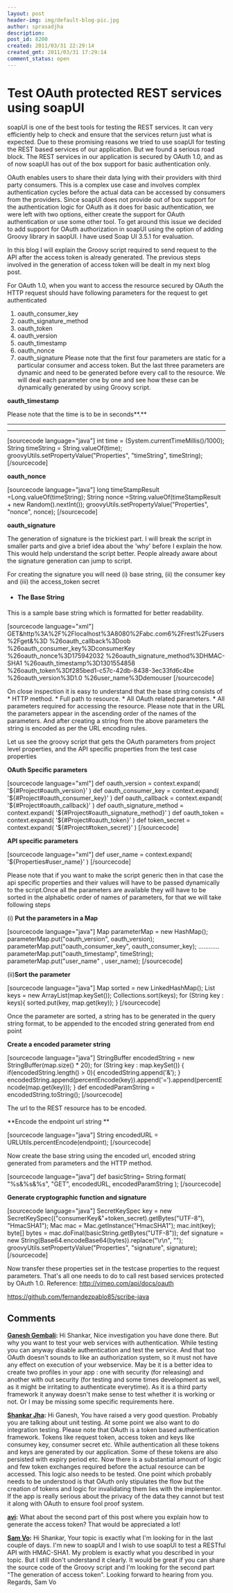 ```yaml
---
layout: post
header-img: img/default-blog-pic.jpg
author: sprasadjha
description: 
post_id: 8200
created: 2011/03/31 22:29:14
created_gmt: 2011/03/31 17:29:14
comment_status: open
---
```


# Test OAuth protected REST services using soapUI

soapUI is one of the best tools for testing the REST services. It can very efficiently help to check and ensure that the services return just what is expected. Due to these promising reasons we tried to use soapUI for testing the REST based services of our application. But we found a serious road block. The REST services in our application is secured by OAuth 1.0, and as of now soapUI has out of the box support for basic authentication only.

OAuth enables users to share their data lying with their providers with third party consumers. This is a complex use case and involves complex authentication cycles before the actual data can be accessed by consumers from the providers. Since soapUI does not provide out of box support for the authentication logic for OAuth as it does for basic authentication, we were left with two options, either create the support for OAuth authentication or use some other tool. To get around this issue we decided to add support for OAuth authorization in soapUI using the option of adding Groovy library in saopUI. I have used Soap UI 3.5.1 for evaluation.

In this blog I will explain the Groovy script required to send request to the API after the access token is already generated. The previous steps involved in the generation of access token will be dealt in my next blog post.

For OAuth 1.0, when you want to access the resource secured by OAuth the HTTP request should have following parameters for the request to get authenticated 

  1. oauth_consumer_key
  2. oauth_signature_method
  3. oauth_token
  4. oauth_version
  5. oauth_timestamp
  6. oauth_nonce
  7. oauth_signature
Please note that the first four parameters are static for a particular consumer and access token. But the last three parameters are dynamic and need to be generated before every call to the resource. We will deal each parameter one by one and see how these can be dynamically generated by using Groovy script.

**oauth_timestamp**

Please note that the time is to be in seconds**.**

** **

** **

[sourcecode language="java"] int time = (System.currentTimeMillis()/1000); String timeString = String.valueOf(time); groovyUtils.setPropertyValue("Properties", "timeString", timeString); [/sourcecode]

**oauth_nonce**

[sourcecode language="java"] long timeStampResult =Long.valueOf(timeString); String nonce =String.valueOf(timeStampResult + new Random().nextInt()); groovyUtils.setPropertyValue("Properties", "nonce", nonce); [/sourcecode]

**oauth_signature**

The generation of signature is the trickiest part. I will break the script in smaller parts and give a brief idea about the 'why' before I explain the how. This would help understand the script better. People already aware about the signature generation can jump to script.

For creating the signature you will need (i) base string, (ii) the consumer key and (iii) the access_token secret 

  * #### The Base String

This is a sample base string which is formatted for better readability.

[sourcecode language="xml"] GET&amp;http%3A%2F%2Flocalhost%3A8080%2Fabc.com6%2Frest%2Fusers%2Fget&amp;%3D %26oauth_callback%3Doob %26oauth_consumer_key%3DconsumerKey %26oauth_nonce%3D175942032 %26oauth_signature_method%3DHMAC-SHA1 %26oauth_timestamp%3D1301554858 %26oauth_token%3Df285bed1-c57c-42db-8438-3ec33fd6c4be %26oauth_version%3D1.0 %26user_name%3Ddemouser [/sourcecode]

On close inspection it is easy to understand that the base string consists of 
    * HTTP method.
    * Full path to resource.
    * All OAuth related parameters.
    * All parameters required for accessing the resource.
Please note that in the URL the parameters appear in the ascending order of the names of the parameters. And after creating a string from the above parameters the string is encoded as per the URL encoding rules.

Let us see the groovy script that gets the OAuth parameters from project level properties, and the API specific properties from the test case properties

**OAuth Specific parameters**

[sourcecode language="xml"] def oauth_version = context.expand( '${#Project#oauth_version}' ) def oauth_consumer_key = context.expand( '${#Project#oauth_consumer_key}' ) def oauth_callback = context.expand( '${#Project#oauth_callback}' ) def oauth_signature_method = context.expand( '${#Project#oauth_signature_method}' ) def oauth_token = context.expand( '${#Project#oauth_token}' ) def token_secret = context.expand( '${#Project#token_secret}' ) [/sourcecode]

**API specific parameters**

[sourcecode language="xml"] def user_name = context.expand( '${Properties#user_name}' ) [/sourcecode]

Please note that if you want to make the script generic then in that case the api specific properties and their values will have to be passed dynamically to the script.Once all the parameters are available they will have to be sorted in the alphabetic order of names of parameters, for that we will take following steps

(i) **Put the parameters in a Map**

[sourcecode language="java"] Map parameterMap = new HashMap(); parameterMap.put("oauth_version", oauth_version); parameterMap.put("oauth_consumer_key", oauth_consumer_key); ............ parameterMap.put("oauth_timestamp", timeString); parameterMap.put("user_name" , user_name); [/sourcecode]

(ii)**Sort the parameter**

[sourcecode language="java"] Map sorted = new LinkedHashMap(); List keys = new ArrayList(map.keySet()); Collections.sort(keys); for (String key : keys){ sorted.put(key, map.get(key)); } [/sourcecode]

Once the parameter are sorted, a string has to be generated in the query string format, to be appended to the encoded string generated from end point

**Create a encoded parameter string**

[sourcecode language="java"] StringBuffer encodedString = new StringBuffer(map.size() * 20); for (String key : map.keySet()) { if(encodedString.length() > 0){ encodedString.append('&'); } encodedString.append(percentEncode(key)).append('=').append(percentEncode(map.get(key))); } def encodedParamString = encodedString.toString(); [/sourcecode]

The url to the REST resource has to be encoded.

**Encode the endpoint url string **

[sourcecode language="java"] String encodedURL = URLUtils.percentEncode(endpoint); [/sourcecode]

Now create the base string using the encoded url, encoded string generated from parameters and the HTTP method.

[sourcecode language="java"] def basicString= String.format( "%s&%s&%s", "GET", encodedURL, encodedParamString ); [/sourcecode]

**Generate cryptographic function and signature**

[sourcecode language="java"] SecretKeySpec key = new SecretKeySpec(("consumerKey&"+token_secret).getBytes("UTF-8"), "HmacSHA1"); Mac mac = Mac.getInstance("HmacSHA1"); mac.init(key); byte[] bytes = mac.doFinal(basicString.getBytes("UTF-8")); def signature = new String(Base64.encodeBase64(bytes)).replace("\r\n", ""); groovyUtils.setPropertyValue("Properties", "signature", signature); [/sourcecode]

Now transfer these properties set in the testcase properties to the request parameters. That's all one needs to do to call rest based services protected by OAuth 1.0.
Reference: <http://vimeo.com/api/docs/oauth>

<https://github.com/fernandezpablo85/scribe-java>

## Comments

**[Ganesh Gembali](#5375 "2011-03-31 23:17:00"):** Hi Shankar, Nice investigation you have done there. But why you want to test your web services with authentication. While testing you can anyway disable authentication and test the service. And that too OAuth doesn't sounds to like an authorization system, so it must not have any effect on execution of your webservice. May be it is a better idea to create two profiles in your app : one with security (for releasing) and another with out security (for testing and some times development as well, as it might be irritating to authenticate everytime). As it is a third party framework it anyway doesn't make sense to test whether it is working or not. Or I may be missing some specific requirements here.

**[Shankar Jha](#5385 "2011-04-01 09:29:16"):** Hi Ganesh, You have raised a very good question. Probably you are talking about unit testing. At some point we also want to do integration testing. Please note that OAuth is a token based authentication framework. Tokens like request token, access token and keys like consumey key, consumer secret etc. While authentication all these tokens and keys are generated by our application. Some of these tokens are also persisted with expiry period etc. Now there is a substantial amount of logic and few token exchanges required before the actual resource can be accessed. This logic also needs to be tested. One point which probably needs to be understood is that OAuth only stipulates the flow but the creation of tokens and logic for invalidating them lies with the implementor. If the app is really serious about the privacy of the data they cannot but test it along with OAuth to ensure fool proof system.

**[avi](#6846 "2012-01-12 04:16:45"):** What about the second part of this post where you explain how to generate the access token? That would be appreciated a lot!

**[Sam Vo](#8747 "2012-05-10 15:47:36"):** Hi Shankar, Your topic is exactly what I'm looking for in the last couple of days. I'm new to soapUI and I wish to use soapUI to test a RESTful API with HMAC-SHA1. My problem is exactly what you described in your topic. But I still don't understand it clearly. It would be great if you can share the source code of the Groovy script and I'm looking for the second part "The generation of access token". Looking forward to hearing from you. Regards, Sam Vo

